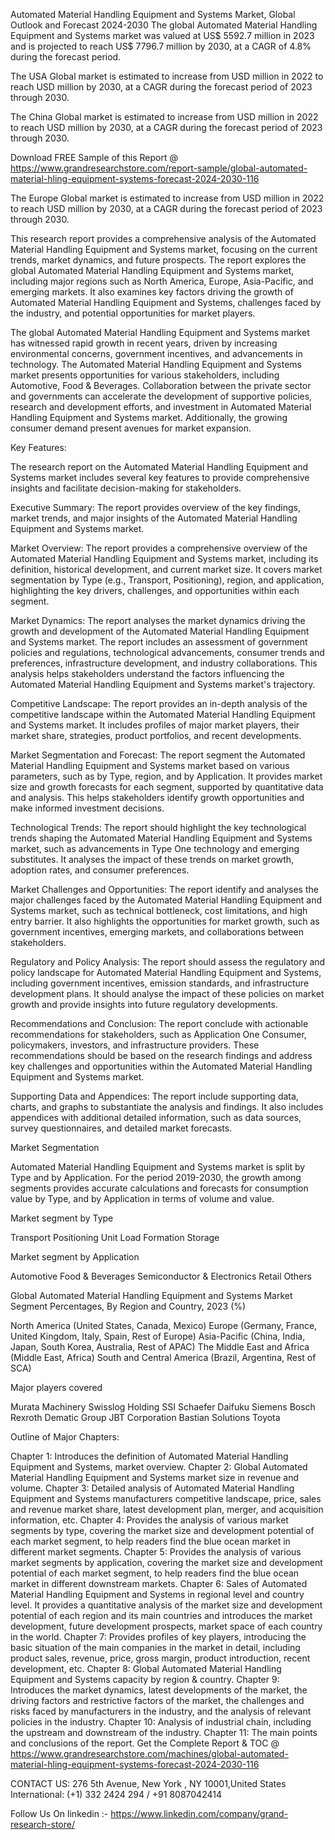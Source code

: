 Automated Material Handling Equipment and Systems Market, Global Outlook and Forecast 2024-2030
The global Automated Material Handling Equipment and Systems market was valued at US$ 5592.7 million in 2023 and is projected to reach US$ 7796.7 million by 2030, at a CAGR of 4.8% during the forecast period.

The USA Global market is estimated to increase from USD million in 2022 to reach USD million by 2030, at a CAGR during the forecast period of 2023 through 2030.

The China Global market is estimated to increase from USD million in 2022 to reach USD million by 2030, at a CAGR during the forecast period of 2023 through 2030.

Download FREE Sample of this Report @ https://www.grandresearchstore.com/report-sample/global-automated-material-hling-equipment-systems-forecast-2024-2030-116

The Europe Global market is estimated to increase from USD million in 2022 to reach USD million by 2030, at a CAGR during the forecast period of 2023 through 2030.

This research report provides a comprehensive analysis of the Automated Material Handling Equipment and Systems market, focusing on the current trends, market dynamics, and future prospects. The report explores the global Automated Material Handling Equipment and Systems market, including major regions such as North America, Europe, Asia-Pacific, and emerging markets. It also examines key factors driving the growth of Automated Material Handling Equipment and Systems, challenges faced by the industry, and potential opportunities for market players.

The global Automated Material Handling Equipment and Systems market has witnessed rapid growth in recent years, driven by increasing environmental concerns, government incentives, and advancements in technology. The Automated Material Handling Equipment and Systems market presents opportunities for various stakeholders, including Automotive, Food & Beverages. Collaboration between the private sector and governments can accelerate the development of supportive policies, research and development efforts, and investment in Automated Material Handling Equipment and Systems market. Additionally, the growing consumer demand present avenues for market expansion.

Key Features:

The research report on the Automated Material Handling Equipment and Systems market includes several key features to provide comprehensive insights and facilitate decision-making for stakeholders.

Executive Summary: The report provides overview of the key findings, market trends, and major insights of the Automated Material Handling Equipment and Systems market.

Market Overview: The report provides a comprehensive overview of the Automated Material Handling Equipment and Systems market, including its definition, historical development, and current market size. It covers market segmentation by Type (e.g., Transport, Positioning), region, and application, highlighting the key drivers, challenges, and opportunities within each segment.

Market Dynamics: The report analyses the market dynamics driving the growth and development of the Automated Material Handling Equipment and Systems market. The report includes an assessment of government policies and regulations, technological advancements, consumer trends and preferences, infrastructure development, and industry collaborations. This analysis helps stakeholders understand the factors influencing the Automated Material Handling Equipment and Systems market's trajectory.

Competitive Landscape: The report provides an in-depth analysis of the competitive landscape within the Automated Material Handling Equipment and Systems market. It includes profiles of major market players, their market share, strategies, product portfolios, and recent developments.

Market Segmentation and Forecast: The report segment the Automated Material Handling Equipment and Systems market based on various parameters, such as by Type, region, and by Application. It provides market size and growth forecasts for each segment, supported by quantitative data and analysis. This helps stakeholders identify growth opportunities and make informed investment decisions.

Technological Trends: The report should highlight the key technological trends shaping the Automated Material Handling Equipment and Systems market, such as advancements in Type One technology and emerging substitutes. It analyses the impact of these trends on market growth, adoption rates, and consumer preferences.

Market Challenges and Opportunities: The report identify and analyses the major challenges faced by the Automated Material Handling Equipment and Systems market, such as technical bottleneck, cost limitations, and high entry barrier. It also highlights the opportunities for market growth, such as government incentives, emerging markets, and collaborations between stakeholders.

Regulatory and Policy Analysis: The report should assess the regulatory and policy landscape for Automated Material Handling Equipment and Systems, including government incentives, emission standards, and infrastructure development plans. It should analyse the impact of these policies on market growth and provide insights into future regulatory developments.

Recommendations and Conclusion: The report conclude with actionable recommendations for stakeholders, such as Application One Consumer, policymakers, investors, and infrastructure providers. These recommendations should be based on the research findings and address key challenges and opportunities within the Automated Material Handling Equipment and Systems market.

Supporting Data and Appendices: The report include supporting data, charts, and graphs to substantiate the analysis and findings. It also includes appendices with additional detailed information, such as data sources, survey questionnaires, and detailed market forecasts.

Market Segmentation

Automated Material Handling Equipment and Systems market is split by Type and by Application. For the period 2019-2030, the growth among segments provides accurate calculations and forecasts for consumption value by Type, and by Application in terms of volume and value.

Market segment by Type

Transport
Positioning
Unit Load Formation
Storage

Market segment by Application

Automotive
Food & Beverages
Semiconductor & Electronics
Retail
Others

Global Automated Material Handling Equipment and Systems Market Segment Percentages, By Region and Country, 2023 (%)

North America (United States, Canada, Mexico)
Europe (Germany, France, United Kingdom, Italy, Spain, Rest of Europe)
Asia-Pacific (China, India, Japan, South Korea, Australia, Rest of APAC)
The Middle East and Africa (Middle East, Africa)
South and Central America (Brazil, Argentina, Rest of SCA)

Major players covered

Murata Machinery
Swisslog Holding
SSI Schaefer
Daifuku
Siemens
Bosch Rexroth
Dematic Group
JBT Corporation
Bastian Solutions
Toyota

Outline of Major Chapters:

Chapter 1: Introduces the definition of Automated Material Handling Equipment and Systems, market overview.
Chapter 2: Global Automated Material Handling Equipment and Systems market size in revenue and volume.
Chapter 3: Detailed analysis of Automated Material Handling Equipment and Systems manufacturers competitive landscape, price, sales and revenue market share, latest development plan, merger, and acquisition information, etc.
Chapter 4: Provides the analysis of various market segments by type, covering the market size and development potential of each market segment, to help readers find the blue ocean market in different market segments.
Chapter 5: Provides the analysis of various market segments by application, covering the market size and development potential of each market segment, to help readers find the blue ocean market in different downstream markets.
Chapter 6: Sales of Automated Material Handling Equipment and Systems in regional level and country level. It provides a quantitative analysis of the market size and development potential of each region and its main countries and introduces the market development, future development prospects, market space of each country in the world.
Chapter 7: Provides profiles of key players, introducing the basic situation of the main companies in the market in detail, including product sales, revenue, price, gross margin, product introduction, recent development, etc.
Chapter 8: Global Automated Material Handling Equipment and Systems capacity by region & country.
Chapter 9: Introduces the market dynamics, latest developments of the market, the driving factors and restrictive factors of the market, the challenges and risks faced by manufacturers in the industry, and the analysis of relevant policies in the industry.
Chapter 10: Analysis of industrial chain, including the upstream and downstream of the industry.
Chapter 11: The main points and conclusions of the report.
Get the Complete Report & TOC @ https://www.grandresearchstore.com/machines/global-automated-material-hling-equipment-systems-forecast-2024-2030-116

CONTACT US:
276 5th Avenue, New York , NY 10001,United States
International: (+1) 332 2424 294 / +91 8087042414

Follow Us On linkedin :- https://www.linkedin.com/company/grand-research-store/
